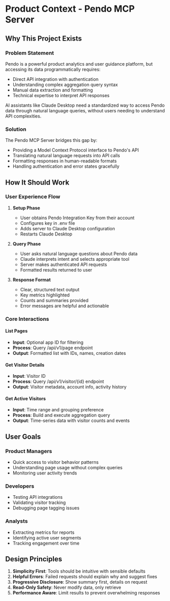 # Product Context - Pendo MCP Server

## Why This Project Exists

### Problem Statement
Pendo is a powerful product analytics and user guidance platform, but accessing its data programmatically requires:
- Direct API integration with authentication
- Understanding complex aggregation query syntax
- Manual data extraction and formatting
- Technical expertise to interpret API responses

AI assistants like Claude Desktop need a standardized way to access Pendo data through natural language queries, without users needing to understand API complexities.

### Solution
The Pendo MCP Server bridges this gap by:
- Providing a Model Context Protocol interface to Pendo's API
- Translating natural language requests into API calls
- Formatting responses in human-readable formats
- Handling authentication and error states gracefully

## How It Should Work

### User Experience Flow
1. **Setup Phase**
   - User obtains Pendo Integration Key from their account
   - Configures key in .env file
   - Adds server to Claude Desktop configuration
   - Restarts Claude Desktop

2. **Query Phase**
   - User asks natural language questions about Pendo data
   - Claude interprets intent and selects appropriate tool
   - Server makes authenticated API requests
   - Formatted results returned to user

3. **Response Format**
   - Clear, structured text output
   - Key metrics highlighted
   - Counts and summaries provided
   - Error messages are helpful and actionable

### Core Interactions

#### List Pages
- **Input**: Optional app ID for filtering
- **Process**: Query /api/v1/page endpoint
- **Output**: Formatted list with IDs, names, creation dates

#### Get Visitor Details  
- **Input**: Visitor ID
- **Process**: Query /api/v1/visitor/{id} endpoint
- **Output**: Visitor metadata, account info, activity history

#### Get Active Visitors
- **Input**: Time range and grouping preference
- **Process**: Build and execute aggregation query
- **Output**: Time-series data with visitor counts and events

## User Goals

### Product Managers
- Quick access to visitor behavior patterns
- Understanding page usage without complex queries
- Monitoring user activity trends

### Developers
- Testing API integrations
- Validating visitor tracking
- Debugging page tagging issues

### Analysts
- Extracting metrics for reports
- Identifying active user segments
- Tracking engagement over time

## Design Principles

1. **Simplicity First**: Tools should be intuitive with sensible defaults
2. **Helpful Errors**: Failed requests should explain why and suggest fixes
3. **Progressive Disclosure**: Show summary first, details on request
4. **Read-Only Safety**: Never modify data, only retrieve
5. **Performance Aware**: Limit results to prevent overwhelming responses
